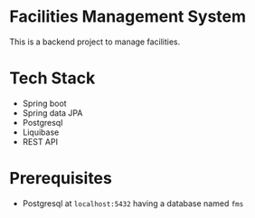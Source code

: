 # Facilities Management System
This is a backend project to manage facilities.

# Tech Stack
 - Spring boot
 - Spring data JPA
 - Postgresql
 - Liquibase
 - REST API

# Prerequisites
 - Postgresql at `localhost:5432` having a database named `fms`
